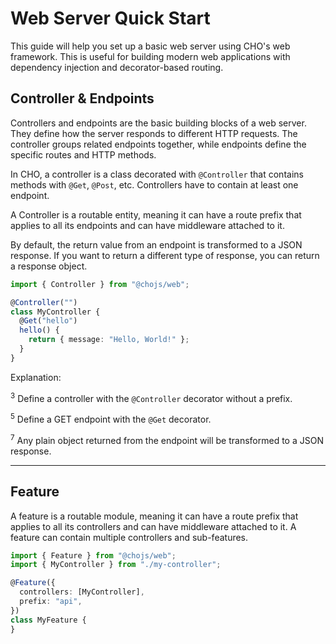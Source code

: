 # Web Server Quick Start

This guide will help you set up a basic web server using CHO's web framework. This is useful for building modern web
applications with dependency injection and decorator-based routing.

## Controller & Endpoints

Controllers and endpoints are the basic building blocks of a web server. They define how the server responds to
different HTTP requests. The controller groups related endpoints together, while endpoints define the specific routes
and HTTP methods.

In CHO, a controller is a class decorated with `@Controller` that contains methods with `@Get`, `@Post`, etc.
Controllers have to contain at least one endpoint.

A Controller is a routable entity, meaning it can have a route prefix that applies to all its endpoints and can have
middleware attached to it.

By default, the return value from an endpoint is transformed to a JSON response. If you want to return a different type
of response, you can return a response object.

```ts
import { Controller } from "@chojs/web";

@Controller("")
class MyController {
  @Get("hello")
  hello() {
    return { message: "Hello, World!" };
  }
}
```

Explanation:

<sup>3</sup> Define a controller with the `@Controller` decorator without a prefix.

<sup>5</sup> Define a GET endpoint with the `@Get` decorator.

<sup>7</sup> Any plain object returned from the endpoint will be transformed to a JSON response.

---

## Feature

A feature is a routable module, meaning it can have a route prefix that applies to all its controllers and can have
middleware attached to it. A feature can contain multiple controllers and sub-features.

```ts
import { Feature } from "@chojs/web";
import { MyController } from "./my-controller";

@Feature({
  controllers: [MyController],
  prefix: "api",
})
class MyFeature {
}
```
